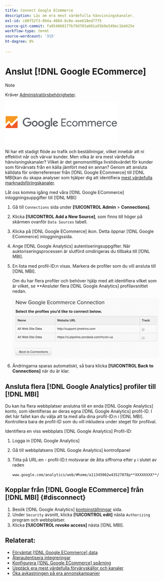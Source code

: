 ```yaml
---
title: Connect Google ECommerce
description: Läs om era mest värdefulla hänvisningskanaler.
exl-id: c80f52f3-894a-4084-8c0e-aee618ed77f5
source-git-commit: fa954868177b79d703a601a55b9e549ec1bd425e
workflow-type: tm+mt
source-wordcount: '315'
ht-degree: 0%

---
```


# Anslut [!DNL Google ECommerce]

>[!NOTE]
>
>Kräver [Administratörsbehörigheter](../../../administrator/user-management/user-management.md).

![](../../../assets/google-ecommerce-logo.png)

Ni har ett stadigt flöde av trafik och beställningar, vilket innebär att ni effektivt når och värvar kunder. Men vilka är era mest värdefulla hänvisningskanaler? Vilket är det genomsnittliga livstidsvärdet för kunder som förvärvats från en källa jämfört med en annan? Genom att ansluta källdata för orderreferenser från [!DNL Google ECommerce] till [!DNL MBI]kan du skapa analyser som hjälper dig att identifiera [mest värdefulla marknadsföringskanaler](../../../data-analyst/analysis/most-value-source-channel.md).

Låt oss komma igång med våra [!DNL Google ECommerce] inloggningsuppgifter till [!DNL MBI]:

1. Gå till `Connections` sida under **[!UICONTROL Admin** > **Connections]**.
1. Klicka **[!UICONTROL Add a New Source]**, som finns till höger på skärmen ovanför `Data Sources` tabell.
1. Klicka på [!DNL Google ECommerce] ikon. Detta öppnar [!DNL Google ECommerce] inloggningssida.
1. Ange [!DNL Google Analytics] autentiseringsuppgifter. När auktoriseringsprocessen är slutförd omdirigeras du tillbaka till [!DNL MBI].
1. En lista med profil-ID:n visas. Markera de profiler som du vill ansluta till [!DNL MBI].

   Om du har flera profiler och behöver hjälp med att identifiera vilket som är vilket, se **Ansluter flera [!DNL Google Analytics] profilavsnittet nedan.

   ![](../../../assets/conn-mult-ga-profiles.png)<!--{: width="500"}-->

1. Ändringarna sparas automatiskt, så bara klicka **[!UICONTROL Back to Connections]** när du är klar.

## Ansluta flera [!DNL Google Analytics] profiler till [!DNL MBI]

Du kan ha flera webbplatser anslutna till en enda [!DNL Google Analytics] konto, som identifieras av deras egna [!DNL Google Analytics] profil-ID. I det här fallet kan du välja att ta med alla dina profil-ID:n i [!DNL MBI]. Kontrollera bara de profil-ID som du vill inkludera under steget för profilval.

Identifiera en viss webbplats [!DNL Google Analytics] Profil-ID:

1. Logga in [!DNL Google Analytics]
1. Gå till webbplatsens [!DNL Google Analytics] kontrollpanel
1. Titta på URL:en - profil-ID:t motsvarar de åtta siffrorna efter `p` i slutet av raden

   `www.google.com/analytics/web/#home/a11345062w43527078p**XXXXXXXX**/`

## Kopplar från [!DNL Google ECommerce] från [!DNL MBI] {#disconnect}

1. Besök [!DNL Google Analytics] [kontoinställningar](https://www.google.com/accounts/) sida.
1. Under `Security` avsnitt, klicka **[!UICONTROL edit]** nästa `Authorizing` program och webbplatser.
1. Klicka **[!UICONTROL revoke access]** nästa [!DNL MBI].

## Relaterat:

* [Förväntat [!DNL Google ECommerce] data](../integrations/google-ecommerce-data.md)
* [Återautentisera integreringar](https://experienceleague.adobe.com/docs/commerce-knowledge-base/kb/how-to/mbi-reauthenticating-integrations.html?lang=en)
* [Konfigurera [!DNL Google ECommerce] spårning](https://support.google.com/analytics/answer/1009612?hl=en)
* [Upptäck era mest värdefulla förvärvskällor och kanaler](../../analysis/most-value-source-channel.md)
* [Öka avkastningen på era annonskampanjer](../../analysis/roi-ad-camp.md)
